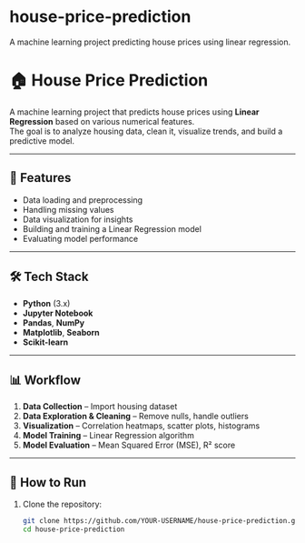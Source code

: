 # house-price-prediction
A machine learning project predicting house prices using linear regression.
# 🏠 House Price Prediction

A machine learning project that predicts house prices using **Linear Regression** based on various numerical features.  
The goal is to analyze housing data, clean it, visualize trends, and build a predictive model.

---

## 📌 Features
- Data loading and preprocessing
- Handling missing values
- Data visualization for insights
- Building and training a Linear Regression model
- Evaluating model performance

---

## 🛠️ Tech Stack
- **Python** (3.x)
- **Jupyter Notebook**
- **Pandas**, **NumPy**
- **Matplotlib**, **Seaborn**
- **Scikit-learn**

---

## 📊 Workflow
1. **Data Collection** – Import housing dataset  
2. **Data Exploration & Cleaning** – Remove nulls, handle outliers  
3. **Visualization** – Correlation heatmaps, scatter plots, histograms  
4. **Model Training** – Linear Regression algorithm  
5. **Model Evaluation** – Mean Squared Error (MSE), R² score  

---

## 🚀 How to Run
1. Clone the repository:
   ```bash
   git clone https://github.com/YOUR-USERNAME/house-price-prediction.git
   cd house-price-prediction
